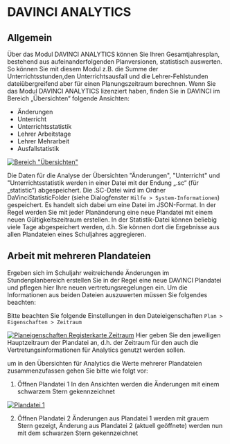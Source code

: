 # DAVINCI ANALYTICS

## Allgemein

Über das Modul DAVINCI ANALYTICS können Sie Ihren Gesamtjahresplan,
bestehend aus aufeinanderfolgenden Planversionen, statistisch auswerten. So können Sie mit diesem Modul z.B. die Summe der Unterrichtsstunden,den Unterrichtsausfall und die Lehrer-Fehlstunden dateiübergreifend aber für einen Planungszeitraum berechnen.
Wenn Sie das Modul DAVINCI ANALYTICS lizenziert haben, finden Sie in DAVINCI im Bereich „Übersichten“ folgende Ansichten:

* Änderungen
* Unterricht
* Unterrichtsstatistik
* Lehrer Arbeitstage
* Lehrer Mehrarbeit
* Ausfallstatistik

[![Bereich "Übersichten"][1]][1]

Die Daten für die Analyse der Übersichten "Änderungen", "Unterricht" und "Unterrichtsstatistik werden in einer Datei mit der Endung „.sc“ (für „statistic“) abgespeichert. Die .SC-Datei wird im Ordner DaVinciStatisticFolder (siehe Dialogfenster ``Hilfe > System-Informationen``) gespeichert. Es handelt sich dabei um eine Datei im JSON-Format. In der Regel werden Sie mit jeder Planänderung eine neue Plandatei mit einem neuen Gültigkeitszeitraum erstellen. In der Statistik-Datei können beliebig viele Tage abgespeichert werden, d.h. Sie können dort die Ergebnisse aus allen Plandateien eines Schuljahres aggregieren.

## Arbeit mit mehreren Plandateien

Ergeben sich im Schuljahr weitreichende Änderungen im Stundenplanbereich erstellen Sie in der Regel eine neue DAVINCI Plandatei und pflegen hier Ihre neuen vertretungsregelungen ein. Um die Informationen aus beiden Dateien auszuwerten müssen Sie folgendes beachten:

Bitte beachten Sie folgende Einstellungen in den Dateieigenschaften `Plan > Eigenschaften > Zeitraum`  

[![Planeigenschaften Registerkarte Zeitraum][2]][2]
Hier geben Sie den jeweiligen Hauptzeitraum der Plandatei an, d.h. der Zeitraum für den auch die Vertretungsinformationen für Analytics genutzt werden sollen.

um in den Übersichten für Analytics die Werte mehrerer Plandateien zusammenzufassen gehen Sie bitte wie folgt vor:

1. Öffnen Plandatei 1
In den Ansichten werden die Änderungen mit einem schwarzem Stern gekennzeichnet

[![Plandatei 1][3]][3]

2. Öffnen Plandatei 2
Änderungen aus Plandatei 1 werden mit grauem Stern gezeigt, Änderung aus Plandatei 2 (aktuell geöffnete) werden nun mit dem schwarzen Stern gekennzeichnet

[1]:/assets/analytics/images/Analytics01.png
[2]:/assets/images/analytics/Dateieigenschaften.png
[3]:/assets/images/analytics/allgemein1.png
